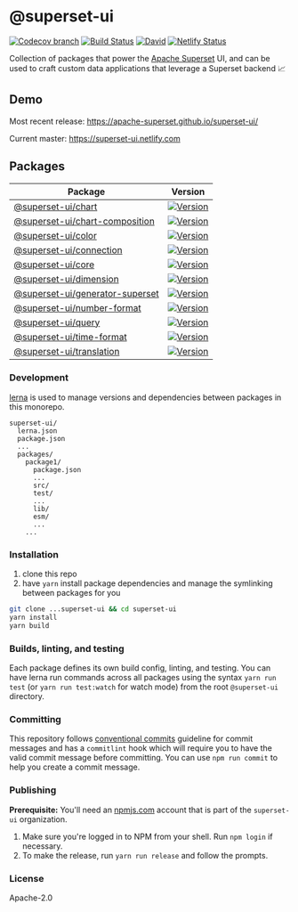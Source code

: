# @superset-ui

[![Codecov branch](https://img.shields.io/codecov/c/github/apache-superset/superset-ui/master.svg?style=flat-square)](https://codecov.io/gh/apache-superset/superset-ui/branch/master)
[![Build Status](https://img.shields.io/travis/com/apache-superset/superset-ui/master.svg?style=flat-square
)](https://travis-ci.com/apache-superset/superset-ui)
[![David](https://img.shields.io/david/dev/apache-superset/superset-ui.svg?style=flat-square)](https://david-dm.org/apache-superset/superset-ui?type=dev)
[![Netlify Status](https://api.netlify.com/api/v1/badges/fcbfa1cb-ae3e-48a4-b86a-e803c8e6c79c/deploy-status)](https://app.netlify.com/sites/superset-ui/deploys)

Collection of packages that power the [Apache Superset](https://github.com/apache/incubator-superset) UI, and can be used to craft custom data
applications that leverage a Superset backend :chart_with_upwards_trend:

## Demo

Most recent release: https://apache-superset.github.io/superset-ui/

Current master: https://superset-ui.netlify.com

## Packages

| Package | Version |
|--|--|
| [@superset-ui/chart](https://github.com/apache-superset/superset-ui/tree/master/packages/superset-ui-chart) | [![Version](https://img.shields.io/npm/v/@superset-ui/chart.svg?style=flat-square)](https://img.shields.io/npm/v/@superset-ui/chart.svg?style=flat-square) |
| [@superset-ui/chart-composition](https://github.com/apache-superset/superset-ui/tree/master/packages/superset-ui-chart-composition) | [![Version](https://img.shields.io/npm/v/@superset-ui/chart-composition.svg?style=flat-square)](https://img.shields.io/npm/v/@superset-ui/chart-composition.svg?style=flat-square) |
| [@superset-ui/color](https://github.com/apache-superset/superset-ui/tree/master/packages/superset-ui-color) | [![Version](https://img.shields.io/npm/v/@superset-ui/color.svg?style=flat-square)](https://img.shields.io/npm/v/@superset-ui/color.svg?style=flat-square) |
| [@superset-ui/connection](https://github.com/apache-superset/superset-ui/tree/master/packages/superset-ui-connection) | [![Version](https://img.shields.io/npm/v/@superset-ui/connection.svg?style=flat-square)](https://img.shields.io/npm/v/@superset-ui/connection.svg?style=flat-square) |
| [@superset-ui/core](https://github.com/apache-superset/superset-ui/tree/master/packages/superset-ui-core) | [![Version](https://img.shields.io/npm/v/@superset-ui/core.svg?style=flat-square)](https://img.shields.io/npm/v/@superset-ui/core.svg?style=flat-square) |
| [@superset-ui/dimension](https://github.com/apache-superset/superset-ui/tree/master/packages/superset-ui-dimension) | [![Version](https://img.shields.io/npm/v/@superset-ui/dimension.svg?style=flat-square)](https://img.shields.io/npm/v/@superset-ui/dimension.svg?style=flat-square) |
| [@superset-ui/generator-superset](https://github.com/apache-superset/superset-ui/tree/master/packages/superset-ui-generator-superset) | [![Version](https://img.shields.io/npm/v/@superset-ui/generator-superset.svg?style=flat-square)](https://img.shields.io/npm/v/@superset-ui/generator-superset.svg?style=flat-square) |
| [@superset-ui/number-format](https://github.com/apache-superset/superset-ui/tree/master/packages/superset-ui-number-format) | [![Version](https://img.shields.io/npm/v/@superset-ui/number-format.svg?style=flat-square)](https://img.shields.io/npm/v/@superset-ui/number-format.svg?style=flat-square) |
| [@superset-ui/query](https://github.com/apache-superset/superset-ui/tree/master/packages/superset-ui-query) | [![Version](https://img.shields.io/npm/v/@superset-ui/query.svg?style=flat-square)](https://img.shields.io/npm/v/@superset-ui/query.svg?style=flat-square) |
| [@superset-ui/time-format](https://github.com/apache-superset/superset-ui/tree/master/packages/superset-ui-time-format) | [![Version](https://img.shields.io/npm/v/@superset-ui/time-format.svg?style=flat-square)](https://img.shields.io/npm/v/@superset-ui/time-format.svg?style=flat-square) |
| [@superset-ui/translation](https://github.com/apache-superset/superset-ui/tree/master/packages/superset-ui-translation) | [![Version](https://img.shields.io/npm/v/@superset-ui/translation.svg?style=flat-square)](https://img.shields.io/npm/v/@superset-ui/translation.svg?style=flat-square) |


### Development

[lerna](https://github.com/lerna/lerna/) is used to manage versions and dependencies between
packages in this monorepo.

```
superset-ui/
  lerna.json
  package.json
  ...
  packages/
    package1/
      package.json
      ...
      src/
      test/
      ...
      lib/
      esm/
      ...
    ...
```

### Installation

1. clone this repo
2. have `yarn` install package dependencies and manage the symlinking between packages for you

```sh
git clone ...superset-ui && cd superset-ui
yarn install
yarn build
```

### Builds, linting, and testing

Each package defines its own build config, linting, and testing. You can have lerna run commands
across all packages using the syntax `yarn run test` (or `yarn run test:watch` for watch mode) from the root `@superset-ui` directory.

### Committing

This repository follows [conventional commits](https://www.conventionalcommits.org/en/v1.0.0-beta.3/) guideline for commit messages and has a `commitlint` hook which will require you to have the valid commit message before committing. You can use `npm run commit` to help you create a commit message.

### Publishing

**Prerequisite:** You'll need an [npmjs.com](https://npmjs.com) account that is part of the `superset-ui` organization.

1. Make sure you're logged in to NPM from your shell. Run `npm login` if necessary.
2. To make the release, run `yarn run release` and follow the prompts.

### License

Apache-2.0
